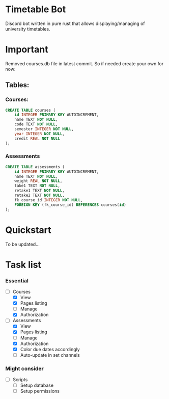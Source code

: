# Timetable Bot
Discord bot written in pure rust that allows displaying/managing of university timetables.

# Important
Removed courses.db file in latest commit. So if needed create your own for now:
## Tables:
### Courses:
```sql
CREATE TABLE courses (
    id INTEGER PRIMARY KEY AUTOINCREMENT,
    name TEXT NOT NULL,
    code TEXT NOT NULL,
    semester INTEGER NOT NULL,
    year INTEGER NOT NULL,
    credit REAL NOT NULL
);
```
### Assessments
```sql
CREATE TABLE assessments (
    id INTEGER PRIMARY KEY AUTOINCREMENT,
    name TEXT NOT NULL,
    weight REAL NOT NULL,
    take1 TEXT NOT NULL,
    retake1 TEXT NOT NULL,
    retake2 TEXT NOT NULL,
    fk_course_id INTEGER NOT NULL,
    FOREIGN KEY (fk_course_id) REFERENCES courses(id)
);
```

# Quickstart
To be updated...

# Task list
### Essential
- [ ] Courses
  - [x] View
  - [x] Pages listing
  - [ ] Manage
  - [x] Authorization
- [ ] Assessments
  - [x] View
  - [x] Pages listing
  - [ ] Manage
  - [x] Authorization
  - [x] Color due dates accordingly
  - [ ] Auto-update in set channels

### Might consider
- [ ] Scripts
  - [ ] Setup database
  - [ ] Setup permissions
